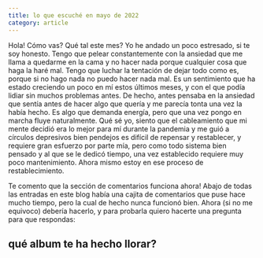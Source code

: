 ```yaml
---
title: lo que escuché en mayo de 2022
category: article
---
```


Hola! Cómo vas? Qué tal este mes? Yo he andado un poco estresado, si te soy honesto. Tengo que pelear constantemente con la ansiedad que me llama a quedarme en la cama y no hacer nada porque cualquier cosa que haga la haré mal. Tengo que luchar la tentación de dejar todo como es, porque si no hago nada no puedo hacer nada mal. Es un sentimiento que ha estado creciendo un poco en mí estos últimos meses, y con el que podía lidiar sin muchos problemas antes. De hecho, antes pensaba en la ansiedad que sentía antes de hacer algo que quería y me parecía tonta una vez la había hecho. Es algo que demanda energía, pero que una vez pongo en marcha fluye naturalmente. Qué sé yo, siento que el cableamiento que mi mente decidió era lo mejor para mí durante la pandemia y me guió a círculos depresivos bien pendejos es difícil de repensar y restablecer, y requiere gran esfuerzo por parte mía, pero como todo sistema bien pensado y al que se le dedicó tiempo, una vez establecido requiere muy poco mantenimiento. Ahora mismo estoy en ese proceso de restablecimiento.

Te comento que la sección de comentarios funciona ahora! Abajo de todas las entradas en este blog había una cajita de comentarios que puse hace mucho tiempo, pero la cual de hecho nunca funcionó bien. Ahora (si no me equivoco) debería hacerlo, y para probarla quiero hacerte una pregunta para que respondas:

## qué album te ha hecho llorar?